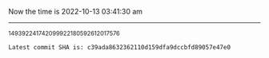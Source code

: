 Now the time is 2022-10-13 03:41:30 am

---

<small>149392241742099922180592612017576</small>

```txt
Latest commit SHA is: c39ada8632362110d159dfa9dccbfd89057e47e0
```
